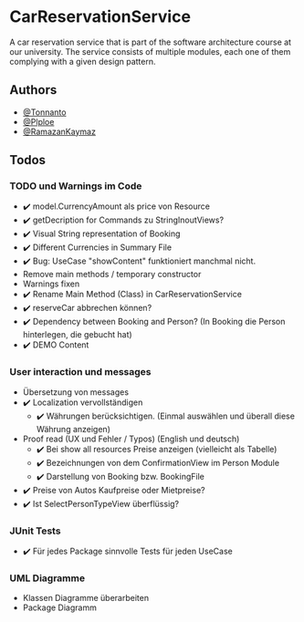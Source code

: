 # CarReservationService

A car reservation service that is part of the software architecture course at our university. The service consists of
multiple modules, each one of them complying with a given design pattern.

## Authors

- [@Tonnanto](https://www.github.com/Tonnanto)
- [@Plploe](https://www.github.com/Plploe)
- [@RamazanKaymaz](https://www.github.com/RamazanKaymaz)

## Todos

### TODO und Warnings im Code

- ✔️ model.CurrencyAmount als price von Resource
- ✔️ getDecription for Commands zu StringInoutViews?
- ✔️ Visual String representation of Booking
- ✔️ Different Currencies in Summary File
- ✔️ Bug: UseCase "showContent" funktioniert manchmal nicht.
- Remove main methods / temporary constructor
- Warnings fixen
- ✔️ Rename Main Method (Class) in CarReservationService
- ✔️ reserveCar abbrechen können?
- ✔️ Dependency between Booking and Person? (In Booking die Person hinterlegen, die gebucht hat)
- ✔️ DEMO Content


### User interaction und messages

- Übersetzung von messages
- ✔️ Localization vervollständigen
    - ✔️ Währungen berücksichtigen. (Einmal auswählen und überall diese Währung anzeigen)
- Proof read (UX und Fehler / Typos) (English und deutsch)
    - ✔️ Bei show all resources Preise anzeigen (vielleicht als Tabelle)
    - ✔️ Bezeichnungen von dem ConfirmationView im Person Module
    - ✔️ Darstellung von Booking bzw. BookingFile
- ✔️ Preise von Autos Kaufpreise oder Mietpreise?
- ✔️ Ist SelectPersonTypeView überflüssig?

### JUnit Tests

- ✔️ Für jedes Package sinnvolle Tests für jeden UseCase

### UML Diagramme

- Klassen Diagramme überarbeiten
- Package Diagramm
